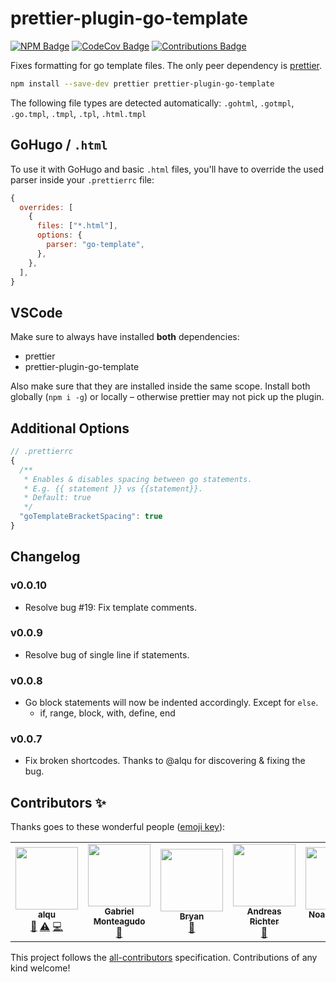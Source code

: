 # prettier-plugin-go-template

[![NPM Badge](https://img.shields.io/npm/v/prettier-plugin-go-template)](https://www.npmjs.com/package/prettier-plugin-go-template) [![CodeCov Badge](https://img.shields.io/codecov/c/github/niklaspor/prettier-plugin-go-template)](https://codecov.io/gh/NiklasPor/prettier-plugin-go-template) [![Contributions Badge](https://img.shields.io/github/all-contributors/niklaspor/prettier-plugin-go-template)](#contributors-)

Fixes formatting for go template files. The only peer dependency is [prettier](https://www.npmjs.com/package/prettier).

```bash
npm install --save-dev prettier prettier-plugin-go-template
```

The following file types are detected automatically:
`.gohtml`, `.gotmpl`, `.go.tmpl`, `.tmpl`, `.tpl`, `.html.tmpl`

## GoHugo / `.html`

To use it with GoHugo and basic `.html` files, you'll have to override the used parser inside your `.prettierrc` file:

```js
{
  overrides: [
    {
      files: ["*.html"],
      options: {
        parser: "go-template",
      },
    },
  ],
}
```

## VSCode

Make sure to always have installed **both** dependencies:

- prettier
- prettier-plugin-go-template

Also make sure that they are installed inside the same scope.
Install both globally (`npm i -g`) or locally – otherwise prettier may not pick up the plugin.

## Additional Options

```js
// .prettierrc
{
  /**
   * Enables & disables spacing between go statements.
   * E.g. {{ statement }} vs {{statement}}.
   * Default: true
   */
  "goTemplateBracketSpacing": true
}
```

## Changelog

### v0.0.10

- Resolve bug #19: Fix template comments.

### v0.0.9

- Resolve bug of single line if statements.

### v0.0.8

- Go block statements will now be indented accordingly. Except for `else`.
  - if, range, block, with, define, end

### v0.0.7

- Fix broken shortcodes. Thanks to @alqu for discovering & fixing the bug.

## Contributors ✨

Thanks goes to these wonderful people ([emoji key](https://allcontributors.org/docs/en/emoji-key)):

<!-- ALL-CONTRIBUTORS-LIST:START - Do not remove or modify this section -->
<!-- prettier-ignore-start -->
<!-- markdownlint-disable -->
<table>
  <tr>
    <td align="center"><a href="https://github.com/alqu"><img src="https://avatars1.githubusercontent.com/u/12250845?v=4?s=100" width="100px;" alt=""/><br /><sub><b>alqu</b></sub></a><br /><a href="https://github.com/NiklasPor/prettier-plugin-go-template/issues?q=author%3Aalqu" title="Bug reports">🐛</a> <a href="https://github.com/NiklasPor/prettier-plugin-go-template/commits?author=alqu" title="Tests">⚠️</a> <a href="https://github.com/NiklasPor/prettier-plugin-go-template/commits?author=alqu" title="Code">💻</a></td>
    <td align="center"><a href="https://www.gabrielmaldi.com"><img src="https://avatars3.githubusercontent.com/u/3728897?v=4?s=100" width="100px;" alt=""/><br /><sub><b>Gabriel Monteagudo</b></sub></a><br /><a href="https://github.com/NiklasPor/prettier-plugin-go-template/issues?q=author%3Agabrielmaldi" title="Bug reports">🐛</a></td>
    <td align="center"><a href="https://github.com/bgold0"><img src="https://avatars1.githubusercontent.com/u/4645400?v=4?s=100" width="100px;" alt=""/><br /><sub><b>Bryan</b></sub></a><br /><a href="https://github.com/NiklasPor/prettier-plugin-go-template/issues?q=author%3Abgold0" title="Bug reports">🐛</a></td>
    <td align="center"><a href="http://richtera.org"><img src="https://avatars2.githubusercontent.com/u/708186?v=4?s=100" width="100px;" alt=""/><br /><sub><b>Andreas Richter</b></sub></a><br /><a href="https://github.com/NiklasPor/prettier-plugin-go-template/issues?q=author%3Arichtera" title="Bug reports">🐛</a></td>
    <td align="center"><a href="https://noahbrenner.github.io/"><img src="https://avatars3.githubusercontent.com/u/24858379?v=4?s=100" width="100px;" alt=""/><br /><sub><b>Noah Brenner</b></sub></a><br /><a href="https://github.com/NiklasPor/prettier-plugin-go-template/commits?author=noahbrenner" title="Code">💻</a> <a href="https://github.com/NiklasPor/prettier-plugin-go-template/commits?author=noahbrenner" title="Documentation">📖</a></td>
    <td align="center"><a href="https://silverwind.io"><img src="https://avatars1.githubusercontent.com/u/115237?v=4?s=100" width="100px;" alt=""/><br /><sub><b>silverwind</b></sub></a><br /><a href="#ideas-silverwind" title="Ideas, Planning, & Feedback">🤔</a></td>
    <td align="center"><a href="https://codeberg.org/cpence"><img src="https://avatars0.githubusercontent.com/u/297075?v=4?s=100" width="100px;" alt=""/><br /><sub><b>Charles Pence</b></sub></a><br /><a href="https://github.com/NiklasPor/prettier-plugin-go-template/issues?q=author%3Acpence" title="Bug reports">🐛</a></td>
  </tr>
</table>

<!-- markdownlint-restore -->
<!-- prettier-ignore-end -->

<!-- ALL-CONTRIBUTORS-LIST:END -->

This project follows the [all-contributors](https://github.com/all-contributors/all-contributors) specification. Contributions of any kind welcome!
